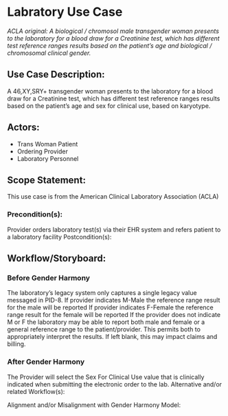 # Labratory Use Case

*ACLA original:
A biological / chromosol male transgender woman presents to the laboratory for a blood draw for a Creatinine test, which has different test reference ranges results based on the patient’s age and biological / chromosomal clinical gender.*

## Use Case Description:
A 46,XY,SRY+ transgender woman presents to the laboratory for a blood draw for a Creatinine test, which has different test reference ranges results based on the patient’s age and sex for clinical use, based on karyotype.

## Actors:
- Trans Woman Patient
- Ordering Provider
- Laboratory Personnel

## Scope Statement:
This use case is from the American Clinical Laboratory Association (ACLA)

### Precondition(s):
Provider orders laboratory test(s) via their EHR system and refers patient to a laboratory facility
Postcondition(s):

## Workflow/Storyboard:

### Before Gender Harmony
The laboratory’s legacy system only captures a single legacy value messaged in PID-8.
If provider indicates M-Male the reference range result for the male will be reported
If provider indicates F-Female the reference range result for the female will be reported
If the provider does not indicate M or F the laboratory may be able to report both male and female or a general reference range to the patient/provider. This permits both to appropriately interpret the results.
If left blank, this may impact claims and billing.

### After Gender Harmony
The Provider will select the Sex For Clinical Use value that is clinically indicated when submitting the electronic order to the lab. 
Alternative and/or related Workflow(s):

Alignment and/or Misalignment with Gender Harmony Model:

